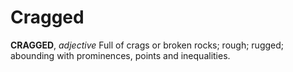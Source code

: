# Cragged

**CRAGGED**, _adjective_ Full of crags or broken rocks; rough; rugged; abounding with prominences, points and inequalities.